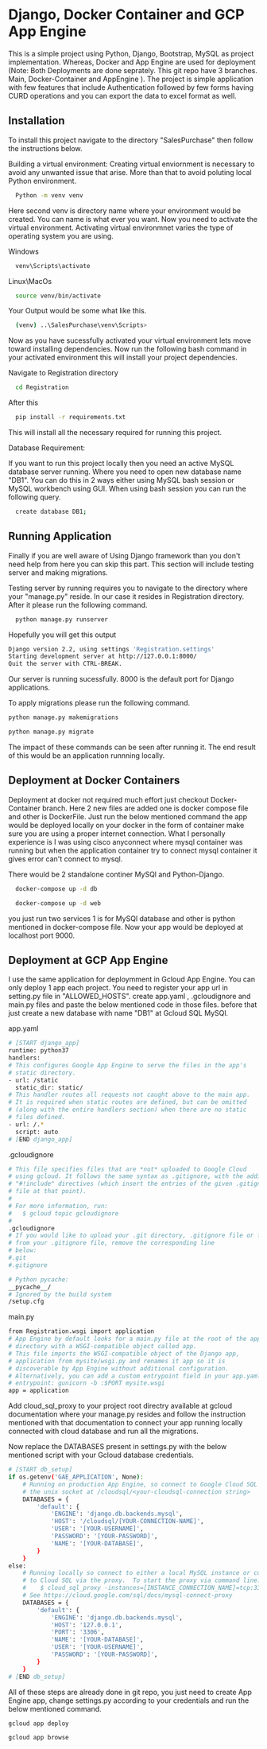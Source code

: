 
# Django, Docker Container and GCP App Engine

This is a simple project using Python, Django, Bootstrap, MySQL as project implementation.
Whereas, Docker and App Engine are used for deployment (Note: Both Deployments are done seprately.
This git repo have 3 branches. Main, Docker-Container and AppEngine ). 
The project is simple application with few features that include Authentication followed by few forms
having CURD operations and you can export the data to excel format as well.





## Installation

To install this project navigate to the directory "SalesPurchase" 
then follow the instructions below.

Building a virtual environment:
Creating virtual enviornment is necessary to avoid any unwanted issue
that arise. More than that to avoid poluting local Python environment.

```bash
  Python -m venv venv
```
Here second venv is directory name where your environment would be created.
You can name is what ever you want. Now you need to activate the virtual 
environment. Activating virtual environmnet varies the type of 
operating system  you are using.

Windows 
```bash
  venv\Scripts\activate
```

Linux\MacOs
```bash
  source venv/bin/activate
```
Your Output would be some what like this.
```bash
  (venv) ..\SalesPurchase\venv\Scripts>
```
Now as you have sucessfully activated your virtual environment lets move
toward installing dependencies. Now run the following bash command in your activated
environment this will install your project dependencies.

Navigate to Registration directory
```bash
  cd Registration
```
After this 
```bash
  pip install -r requirements.txt
```
This will install all the necessary required for running this project. 

Database Requirement:

If you want to run this project locally then you need an active MySQL 
database server running. Where you need to open new database name "DB1".
You can do this in 2 ways either using MySQL bash session or MySQL workbench
using GUI. When using bash session you can run the following query.

```bash
  create database DB1;
```

## Running Application

Finally if you are well aware of Using Django framework than you don't need help from here
you can skip this part. This section will include testing server and making migrations.

Testing server by running requires you to navigate to the directory where your "manage.py" 
reside. In our case it resides in Registration directory. After it please run the following command.

```bash
  python manage.py runserver
```
Hopefully you will get this output
```bash
Django version 2.2, using settings 'Registration.settings'
Starting development server at http://127.0.0.1:8000/
Quit the server with CTRL-BREAK.
```
Our server is running sucessfully. 8000 is the default port for Django applications.

To apply migrations please run the following command.

```bash
python manage.py makemigrations
```
```bash
python manage.py migrate
```

The impact of these commands can be seen after running it. The end result 
of this would be an application runnning locally.

## Deployment at Docker Containers
Deployment at docker not required much effort just checkout Docker-Container
branch. Here 2 new files are added one is docker compose file and other is DockerFile.
Just run the below mentioned command the app would be deployed locally on your docker 
in the form of container make sure you are using a proper internet connection. What I 
personally experience is I was using cisco anyconnect where mysql container was running 
but when the application container try to connect mysql container it gives error can't 
connect to mysql.

There would be 2 standalone continer MySQl and Python-Django.
```bash
  docker-compose up -d db
```

```bash
  docker-compose up -d web
```
you just run two services 1 is for MySQl database and other is python
mentioned in docker-compose file. Now your app would be deployed at localhost port 9000.

## Deployment at GCP App Engine
I use the same application for deploymment in Gcloud App Engine. You can only deploy 
1 app each project. You need to register your app url in setting.py file in "ALLOWED_HOSTS".
create app.yaml , .gcloudignore and main.py files and paste the below mentioned code in those files.
before that just create a new database with name "DB1" at Gcloud SQL MySQl.

app.yaml
```bash
# [START django_app]
runtime: python37
handlers:
# This configures Google App Engine to serve the files in the app's
# static directory.
- url: /static
  static_dir: static/
# This handler routes all requests not caught above to the main app. 
# It is required when static routes are defined, but can be omitted 
# (along with the entire handlers section) when there are no static 
# files defined.
- url: /.*
  script: auto  
# [END django_app]
```

.gcloudignore
```bash
# This file specifies files that are *not* uploaded to Google Cloud
# using gcloud. It follows the same syntax as .gitignore, with the addition of
# "#!include" directives (which insert the entries of the given .gitignore-style
# file at that point).
#
# For more information, run:
#   $ gcloud topic gcloudignore
#
.gcloudignore
# If you would like to upload your .git directory, .gitignore file or files
# from your .gitignore file, remove the corresponding line
# below:
#.git
#.gitignore

# Python pycache:
__pycache__/
# Ignored by the build system
/setup.cfg
```
main.py
```bash
from Registration.wsgi import application
# App Engine by default looks for a main.py file at the root of the app
# directory with a WSGI-compatible object called app.
# This file imports the WSGI-compatible object of the Django app,
# application from mysite/wsgi.py and renames it app so it is
# discoverable by App Engine without additional configuration.
# Alternatively, you can add a custom entrypoint field in your app.yaml:
# entrypoint: gunicorn -b :$PORT mysite.wsgi
app = application
```


Add cloud_sql_proxy to your project root directry available at gcloud documentation
where your manage.py resides and follow the instruction mentioned with that documentation
to connect your app running locally connected with cloud database and run all the migrations.

Now replace the DATABASES present in settings.py with the below mentioned script with
your Gcloud database credentials.

```bash
# [START db_setup]
if os.getenv('GAE_APPLICATION', None):
    # Running on production App Engine, so connect to Google Cloud SQL using
    # the unix socket at /cloudsql/<your-cloudsql-connection string>
    DATABASES = {
        'default': {
            'ENGINE': 'django.db.backends.mysql',
            'HOST': '/cloudsql/[YOUR-CONNECTION-NAME]',
            'USER': '[YOUR-USERNAME]',
            'PASSWORD': '[YOUR-PASSWORD]',
            'NAME': '[YOUR-DATABASE]',
        }
    }
else:
    # Running locally so connect to either a local MySQL instance or connect 
    # to Cloud SQL via the proxy.  To start the proxy via command line: 
    #    $ cloud_sql_proxy -instances=[INSTANCE_CONNECTION_NAME]=tcp:3306 
    # See https://cloud.google.com/sql/docs/mysql-connect-proxy
    DATABASES = {
        'default': {
            'ENGINE': 'django.db.backends.mysql',
            'HOST': '127.0.0.1',
            'PORT': '3306',
            'NAME': '[YOUR-DATABASE]',
            'USER': '[YOUR-USERNAME]',
            'PASSWORD': '[YOUR-PASSWORD]',
        }
    }
# [END db_setup]
```

All of these steps are already done in git repo, you just need to create 
App Engine app, change settings.py according to your credentials and 
run the below mentioned command.
```bash
gcloud app deploy
```
```bash
gcloud app browse
```